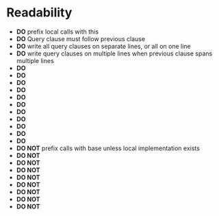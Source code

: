 # Readability

* **DO** prefix local calls with this
* **DO** Query clause must follow previous clause
* **DO** write all query clauses on separate lines, or all on one line
* **DO** write query clauses on multiple lines when previous clause spans multiple lines
* **DO**
* **DO**
* **DO**
* **DO**
* **DO**
* **DO**
* **DO**
* **DO**
* **DO**
* **DO**
* **DO**
* **DO NOT** prefix calls with base unless local implementation exists
* **DO NOT**
* **DO NOT**
* **DO NOT**
* **DO NOT**
* **DO NOT**
* **DO NOT**
* **DO NOT**
* **DO NOT**
